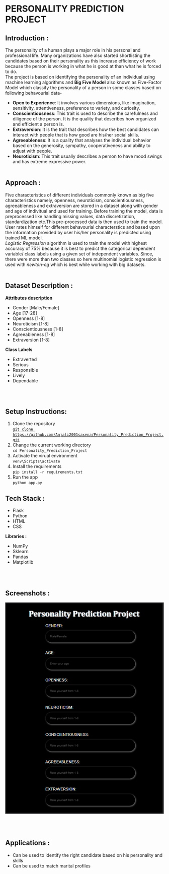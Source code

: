 # PERSONALITY PREDICTION PROJECT

## Introduction :
The personality of a human plays a major role in his personal and professional life. Many organizations have also started shortlisting the candidates based on their personality as this increase efficiency of work because the person is working in what he is good at than what he is forced to do. <br>
The project is based on identifying the personality of an individual using machine learning algorithms and **Big Five Model** also known as Five-Factor Model which classify the personality of a person in some classes based on following behavourial data- <br>
- **Open to Experience**: It involves various dimensions, like imagination, sensitivity, attentiveness, preference to variety, and curiosity.
- **Conscientiousness**: This trait is used to describe the carefulness and diligence of the person. It is the quality that describes how organized and efficient a person is.
- **Extraversion**: It is the trait that describes how the best candidates can interact with people that is how good are his/her social skills.
- **Agreeableness**: It is a quality that analyses the individual behavior based on the generosity, sympathy, cooperativeness and ability to adjust with people.
- **Neuroticism**: This trait usually describes a person to have mood swings and has extreme expressive power.
<br><br>

## Approach :
Five characteristics of different individuals commonly known as big five characteristics namely, openness, neuroticism, conscientiousness, agreeableness and extraversion are stored in a dataset along with gender and age of indivitual and used for training. Before training the model, data is preprocessed like handling missing values, data discretization, standardization etc.This pre-processed data is then used to train the model. User rates himself for different behavourial characterstics and based upon the information provided by user his/her personality is predicted using trained ML model.
<br>
*Logistic Regression* algorithm is used to train the model with highest accuracy of 75% because it is best to predict the categorical dependent variable/ class labels using a given set of independent variables. Since, there were more than two classes so here multinomial logistic regression is used with *newton-cg* which is best while working with big datasets.
<br><br>

## Dataset Description :
**Attributes description**   
- Gender [Male/Female]
- Age [17-28]
- Openness [1-8]
- Neuroticism [1-8]
- Conscientiousness	[1-8]
- Agreeableness [1-8]
- Extraversion [1-8]

**Class Labels**
- Extraverted
- Serious
- Responsible
- Lively
- Dependable

<br><br>

## Setup Instructions:
1. Clone the repository <br>
[`git clone https://github.com/Anjali2001saxena/Personality_Prediction_Project.git`](https://github.com/Laxmi-hargunani/Personality_prediction/settings/pages)
2. Change the current working directory <br>
`cd Personality_Prediction_Project`
3. Activate the virual environment <br>
`venv\Scripts\activate`
4. Install the requirements <br>
`pip install -r requirements.txt`
5. Run the app <br>
`python app.py`

## Tech Stack :
- Flask
- Python
- HTML
- CSS

**Libraries :**
- NumPy
- Sklearn
- Pandas
- Matplotlib

<br><br>

## Screenshots :
<p align="center">
  <img src="Screenshots/Home.PNG">
</p>
<br><br>

## Applications :
- Can be used to identify the right candidate based on his personality and skills
- Can be used to match marital profiles
